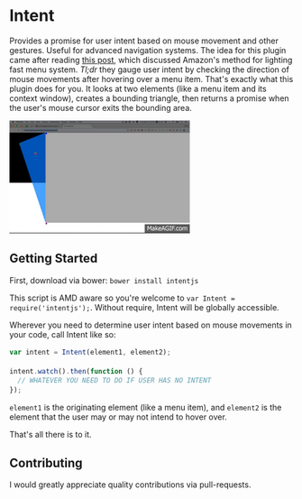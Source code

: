# Intent

Provides a promise for user intent based on mouse movement and other gestures. Useful for advanced navigation systems. The idea for this plugin came after reading [this post](http://bjk5.com/post/44698559168/breaking-down-amazons-mega-dropdown), which discussed Amazon's method for lighting fast menu system. _Tl;dr_ they gauge user intent by checking the direction of mouse movements after hovering over a menu item. That's exactly what this plugin does for you. It looks at two elements (like a menu item and its context window), creates a bounding triangle, then returns a promise when the user's mouse cursor exits the bounding area.

![](./res/img/demo.gif)

## Getting Started

First, download via bower: `bower install intentjs`

This script is AMD aware so you're welcome to `var Intent = require('intentjs');`. Without require, Intent will be globally accessible.

Wherever you need to determine user intent based on mouse movements in your code, call Intent like so:

```javascript
var intent = Intent(element1, element2);

intent.watch().then(function () {
  // WHATEVER YOU NEED TO DO IF USER HAS NO INTENT
});
```

`element1` is the originating element (like a menu item), and `element2` is the element that the user may or may not intend to hover over.

That's all there is to it.

## Contributing

I would greatly appreciate quality contributions via pull-requests.
